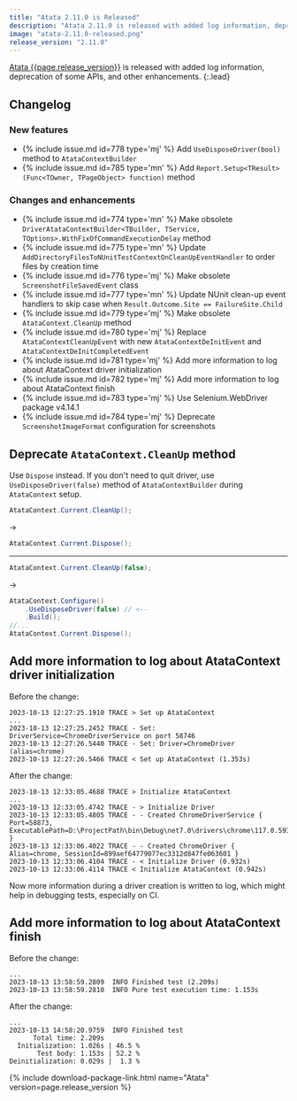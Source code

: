 ```yaml
---
title: "Atata 2.11.0 is Released"
description: "Atata 2.11.0 is released with added log information, deprecation of some APIs, and other enhancements."
image: "atata-2.11.0-released.png"
release_version: "2.11.0"
---
```


[Atata {{page.release_version}}](https://www.nuget.org/packages/Atata/{{page.release_version}})
is released with added log information, deprecation of some APIs, and other enhancements.
{:.lead}

<!--more-->

## Changelog

### New features

- {% include issue.md id=778 type='mj' %} Add `UseDisposeDriver(bool)` method to `AtataContextBuilder`
- {% include issue.md id=785 type='mn' %} Add `Report.Setup<TResult>(Func<TOwner, TPageObject> function)` method

### Changes and enhancements

- {% include issue.md id=774 type='mn' %} Make obsolete `DriverAtataContextBuilder<TBuilder, TService, TOptions>.WithFixOfCommandExecutionDelay` method
- {% include issue.md id=775 type='mn' %} Update `AddDirectoryFilesToNUnitTestContextOnCleanUpEventHandler` to order files by creation time
- {% include issue.md id=776 type='mj' %} Make obsolete `ScreenshotFileSavedEvent` class
- {% include issue.md id=777 type='mn' %} Update NUnit clean-up event handlers to skip case when `Result.Outcome.Site == FailureSite.Child`
- {% include issue.md id=779 type='mj' %} Make obsolete `AtataContext.CleanUp` method
- {% include issue.md id=780 type='mj' %} Replace `AtataContextCleanUpEvent` with new `AtataContextDeInitEvent` and `AtataContextDeInitCompletedEvent`
- {% include issue.md id=781 type='mj' %} Add more information to log about AtataContext driver initialization
- {% include issue.md id=782 type='mj' %} Add more information to log about AtataContext finish
- {% include issue.md id=783 type='mj' %} Use Selenium.WebDriver package v4.14.1
- {% include issue.md id=784 type='mj' %} Deprecate `ScreenshotImageFormat` configuration for screenshots

## Deprecate `AtataContext.CleanUp` method

Use `Dispose` instead.
If you don't need to quit driver, use `UseDisposeDriver(false)` method
of `AtataContextBuilder` during `AtataContext` setup.

```cs
AtataContext.Current.CleanUp();
```
->
```cs
AtataContext.Current.Dispose();
```
___
```cs
AtataContext.Current.CleanUp(false);
```
->
```cs
AtataContext.Configure()
    .UseDisposeDriver(false) // <--
    .Build();
//...
AtataContext.Current.Dispose();
```

## Add more information to log about AtataContext driver initialization

Before the change:

```
2023-10-13 12:27:25.1910 TRACE > Set up AtataContext
...
2023-10-13 12:27:25.2452 TRACE - Set: DriverService=ChromeDriverService on port 58746
2023-10-13 12:27:26.5440 TRACE - Set: Driver=ChromeDriver (alias=chrome)
2023-10-13 12:27:26.5466 TRACE < Set up AtataContext (1.353s)
```

After the change:

```
2023-10-13 12:33:05.4688 TRACE > Initialize AtataContext
...
2023-10-13 12:33:05.4742 TRACE - > Initialize Driver
2023-10-13 12:33:05.4805 TRACE - - Created ChromeDriverService { Port=58873, ExecutablePath=D:\ProjectPath\bin\Debug\net7.0\drivers\chrome\117.0.5938.149\chromedriver.exe }
2023-10-13 12:33:06.4022 TRACE - - Created ChromeDriver { Alias=chrome, SessionId=899aef64779077ec3312d847fe063601 }
2023-10-13 12:33:06.4104 TRACE - < Initialize Driver (0.932s)
2023-10-13 12:33:06.4114 TRACE < Initialize AtataContext (0.942s)
```

Now more information during a driver creation is written to log, which might help in debugging tests, especially on CI.

## Add more information to log about AtataContext finish

Before the change:

```
...
2023-10-13 13:58:59.2809  INFO Finished test (2.209s)
2023-10-13 13:58:59.2810  INFO Pure test execution time: 1.153s
```

After the change:

```
...
2023-10-13 14:58:20.9759  INFO Finished test
      Total time: 2.209s
  Initialization: 1.026s | 46.5 %
       Test body: 1.153s | 52.2 %
Deinitialization: 0.029s |  1.3 %
```

{% include download-package-link.html name="Atata" version=page.release_version %}
